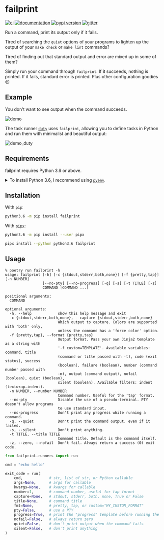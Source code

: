 # failprint

[![ci](https://github.com/pawamoy/failprint/workflows/ci/badge.svg)](https://github.com/pawamoy/failprint/actions?query=workflow%3Aci)
[![documentation](https://img.shields.io/badge/docs-mkdocs%20material-blue.svg?style=flat)](https://pawamoy.github.io/failprint/)
[![pypi version](https://img.shields.io/pypi/v/failprint.svg)](https://pypi.org/project/failprint/)
[![gitter](https://badges.gitter.im/join%20chat.svg)](https://gitter.im/failprint/community)

Run a command, print its output only if it fails.

Tired of searching the `quiet` options of your programs
to lighten up the output of your `make check` or `make lint` commands?

Tired of finding out that standard output and error are mixed up in some of them?

Simply run your command through `failprint`.
If it succeeds, nothing is printed.
If it fails, standard error is printed.
Plus other configuration goodies :wink:

## Example

You don't want to see output when the command succeeds.

![demo](demo.svg)

The task runner [`duty`](https://github.com/pawamoy/duty) uses `failprint`,
allowing you to define tasks in Python and run them with minimalist and beautiful output:

![demo_duty](demo_duty.svg)

## Requirements

failprint requires Python 3.6 or above.

<details>
<summary>To install Python 3.6, I recommend using <a href="https://github.com/pyenv/pyenv"><code>pyenv</code></a>.</summary>

```bash
# install pyenv
git clone https://github.com/pyenv/pyenv ~/.pyenv

# setup pyenv (you should also put these three lines in .bashrc or similar)
export PATH="${HOME}/.pyenv/bin:${PATH}"
export PYENV_ROOT="${HOME}/.pyenv"
eval "$(pyenv init -)"

# install Python 3.6
pyenv install 3.6.12

# make it available globally
pyenv global system 3.6.12
```
</details>

## Installation

With `pip`:
```bash
python3.6 -m pip install failprint
```

With [`pipx`](https://github.com/pipxproject/pipx):
```bash
python3.6 -m pip install --user pipx

pipx install --python python3.6 failprint
```

## Usage

```console
% poetry run failprint -h
usage: failprint [-h] [-c {stdout,stderr,both,none}] [-f {pretty,tap}] [-n NUMBER]
                 [--no-pty] [--no-progress] [-q] [-s] [-t TITLE] [-z]
                 COMMAND [COMMAND ...]

positional arguments:
  COMMAND

optional arguments:
  -h, --help            show this help message and exit
  -c {stdout,stderr,both,none}, --capture {stdout,stderr,both,none}
                        Which output to capture. Colors are supported with 'both' only,
                        unless the command has a 'force color' option.
  -f {pretty,tap}, --format {pretty,tap}
                        Output format. Pass your own Jinja2 template as a string with
                        '-f custom=TEMPLATE'. Available variables: command, title
                        (command or title passed with -t), code (exit status), success
                        (boolean), failure (boolean), number (command number passed with
                        -n), output (command output), nofail (boolean), quiet (boolean),
                        silent (boolean). Available filters: indent (textwrap.indent).
  -n NUMBER, --number NUMBER
                        Command number. Useful for the 'tap' format.
  --no-pty              Disable the use of a pseudo-terminal. PTY doesn't allow programs
                        to use standard input.
  --no-progress         Don't print any progress while running a command.
  -q, --quiet           Don't print the command output, even if it failed.
  -s, --silent          Don't print anything.
  -t TITLE, --title TITLE
                        Command title. Default is the command itself.
  -z, --zero, --nofail  Don't fail. Always return a success (0) exit code.
```

```python
from failprint.runners import run

cmd = "echo hello"

exit_code = run(
    cmd,            # str, list of str, or Python callable
    args=None,      # args for callable
    kwargs=None,    # kwargs for callable
    number=1,       # command number, useful for tap format
    capture=None,   # stdout, stderr, both, none, True or False
    title=None,     # command title
    fmt=None,       # pretty, tap, or custom="MY_CUSTOM_FORMAT"
    pty=False,      # use a PTY
    progress=True,  # print the "progress" template before running the command
    nofail=False,   # always return zero
    quiet=False,    # don't print output when the command fails
    silent=False,   # don't print anything
)
```
